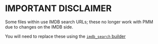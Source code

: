 # IMPORTANT DISCLAIMER

Some files within use IMDB search URLs; these no longer work with PMM due to changes on the IMDB side.

You will need to replace these using the [`imdb_search` builder](https://metamanager.wiki/en/nightly/files/builders/imdb/#imdb-search)
